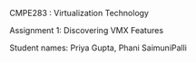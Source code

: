 
CMPE283 : Virtualization Technology

Assignment 1: Discovering VMX Features

Student names: Priya Gupta, Phani SaimuniPalli

